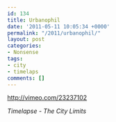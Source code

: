 ```yaml
---
id: 134
title: Urbanophil
date: '2011-05-11 10:05:34 +0000'
permalink: "/2011/urbanophil/"
layout: post
categories:
- Nonsense
tags:
- city
- timelaps
comments: []
---
```

<http://vimeo.com/23237102>

_Timelapse - The City Limits_